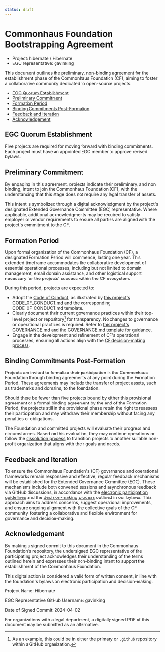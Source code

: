 ```yaml
---
status: draft
---
```

# Commonhaus Foundation Bootstrapping Agreement

- Project: hibernate / Hibernate
- EGC representative: gavinking

This document outlines the preliminary, non-binding agreement for the establishment phase of the Commonhaus Foundation (CF), aiming to foster a collaborative community dedicated to open-source projects.

- [EGC Quorum Establishment](#egc-quorum-establishment)
- [Preliminary Commitment](#preliminary-commitment)
- [Formation Period](#formation-period)
- [Binding Commitments Post-Formation](#binding-commitments-post-formation)
- [Feedback and Iteration](#feedback-and-iteration)
- [Acknowledgement](#acknowledgement)

[cc-dm]: ../../bylaws/5-decision-making.md
[cfc-async]: ../../bylaws/3-cf-council.md#electronic-participation-and-decision-making
[coc]: ../../policies/code-of-conduct.md
[coc-cf]: ../../CODE_OF_CONDUCT.md
[coc-tpl]: ../../templates/CODE_OF_CONDUCT.md
[gov-cf]: ../../GOVERNANCE.md
[gov-tpl]: ../../templates/GOVERNANCE.md
[dissolution]: ../../bylaws/7-indemnification-dissolution.md#dissolution-and-asset-distribution

## EGC Quorum Establishment

Five projects are required for moving forward with binding commitments.
Each project must have an appointed EGC member to approve revised bylaws.

## Preliminary Commitment

By engaging in this agreement, projects indicate their preliminary, and non binding, intent to join the Commonhaus Foundation (CF), with the understanding that this stage does not require any legal transfer of assets.

This intent is symbolized through a digital acknowledgment by the project's designated Extended Governance Committee (EGC) representative.
Where applicable, additional acknowledgments may be required to satisfy employer or vendor requirements to ensure all parties are aligned with the project's commitment to the CF.

## Formation Period

Upon formal organization of the Commonhaus Foundation (CF), a designated Formation Period will commence, lasting one year.
This extended timeframe accommodates the collaborative development of essential operational processes, including but not limited to domain management, email domain assistance, and other logistical support necessary for the projects' success within the CF ecosystem.

During this period, projects are expected to:

- Adopt the [Code of Conduct][coc], as illustrated by [this project's CODE_OF_CONDUCT.md][coc-cf] and the corresponding [CODE_OF_CONDUCT.md template][coc-tpl].
- Clearly document their current governance practices within their top-level project or repository[^1] for transparency. No changes to governance or operational practices is required. Refer to [this project's GOVERNANCE.md][gov-cf] and the [GOVERNANCE.md template][gov-tpl] for guidance.
- Engage in the development and refinement of CF's operational processes, ensuring all actions align with the [CF decision-making process][cc-dm].

[^1]: As an example, this could be in either the primary or `.github` repository within a GitHub organization.

## Binding Commitments Post-Formation

Projects are invited to formalize their participation in the Commonhaus Foundation through binding agreements at any point during the Formation Period.
These agreements may include the transfer of project assets, such as trademarks and domains, to the foundation.

Should there be fewer than five projects bound by either this provisional agreement or a formal binding agreement by the end of the Formation Period, the projects still in the provisional phase retain the right to reassess their participation and may withdraw their membership without facing any penalties or obligations.

The Foundation and committed projects will evaluate their progress and circumstances. Based on this evaluation, they may continue operations or follow the [dissolution process][dissolution] to transition projects to another suitable non-profit organization that aligns with their goals and needs.

## Feedback and Iteration

To ensure the Commonhaus Foundation's (CF) governance and operational frameworks remain responsive and effective, regular feedback mechanisms will be established for the Extended Governance Committee (EGC).
These mechanisms include both convened sessions and asynchronous feedback via GitHub discussions, in accordance with the [electronic participation guidelines][cfc-async] and the [decision-making process][cc-dm] outlined in our bylaws.
This approach aims to address concerns, suggest operational improvements, and ensure ongoing alignment with the collective goals of the CF community, fostering a collaborative and flexible environment for governance and decision-making.

## Acknowledgement

By making a signed commit to this document in the Commonhaus Foundation's repository, the undersigned EGC representative of the participating project acknowledges their understanding of the terms outlined herein and expresses their non-binding intent to support the establishment of the Commonhaus Foundation.

This digital action is considered a valid form of written consent, in line with the foundation's bylaws on electronic participation and decision-making.

Project Name: Hibernate

EGC Representative GitHub Username: gavinking

Date of Signed Commit: 2024-04-02

For organizations with a legal department, a digitally signed PDF of this document may be submitted as an alternative.
